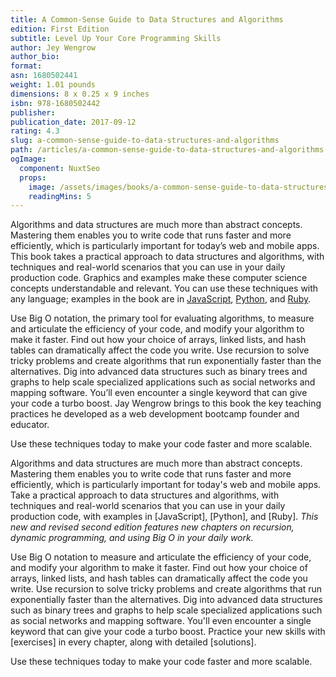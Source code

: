 ```yaml
---
title: A Common-Sense Guide to Data Structures and Algorithms
edition: First Edition
subtitle: Level Up Your Core Programming Skills
author: Jey Wengrow
author_bio:
format:
asn: 1680502441
weight: 1.01 pounds
dimensions: 8 x 0.25 x 9 inches
isbn: 978-1680502442
publisher:
publication_date: 2017-09-12
rating: 4.3
slug: a-common-sense-guide-to-data-structures-and-algorithms
path: /articles/a-common-sense-guide-to-data-structures-and-algorithms
ogImage:
  component: NuxtSeo
  props:
    image: /assets/images/books/a-common-sense-guide-to-data-structures-and-algorithms-0.jpeg
    readingMins: 5
---
```


<!-- <youtube id="https://www.youtube.com/watch?v=BgKtheXUAAI"></youtube> -->

Algorithms and data structures are much more than abstract concepts. Mastering them enables you to write code that runs faster and more efficiently, which is particularly important for today’s web and mobile apps. This book takes a practical approach to data structures and algorithms, with techniques and real-world scenarios that you can use in your daily production code. Graphics and examples make these computer science concepts understandable and relevant. You can use these techniques with any language; examples in the book are in [JavaScript](/javascript), [Python](/python), and [Ruby](/ruby).

Use Big O notation, the primary tool for evaluating algorithms, to measure and articulate the efficiency of your code, and modify your algorithm to make it faster. Find out how your choice of arrays, linked lists, and hash tables can dramatically affect the code you write. Use recursion to solve tricky problems and create algorithms that run exponentially faster than the alternatives. Dig into advanced data structures such as binary trees and graphs to help scale specialized applications such as social networks and mapping software. You’ll even encounter a single keyword that can give your code a turbo boost. Jay Wengrow brings to this book the key teaching practices he developed as a web development bootcamp founder and educator.

Use these techniques today to make your code faster and more scalable.

<!-- Second Edition -->
<!--  978-1680507225 -->

Algorithms and data structures are much more than abstract concepts. Mastering them enables you to write code that runs faster and more efficiently, which is particularly important for today's web and mobile apps. Take a practical approach to data structures and algorithms, with techniques and real-world scenarios that you can use in your daily production code, with examples in [JavaScript], [Python], and [Ruby]. _This new and revised second edition features new chapters on recursion, dynamic programming, and using Big O in your daily work._

Use Big O notation to measure and articulate the efficiency of your code, and modify your algorithm to make it faster. Find out how your choice of arrays, linked lists, and hash tables can dramatically affect the code you write. Use recursion to solve tricky problems and create algorithms that run exponentially faster than the alternatives. Dig into advanced data structures such as binary trees and graphs to help scale specialized applications such as social networks and mapping software. You'll even encounter a single keyword that can give your code a turbo boost. Practice your new skills with [exercises] in every chapter, along with detailed [solutions].

Use these techniques today to make your code faster and more scalable.
